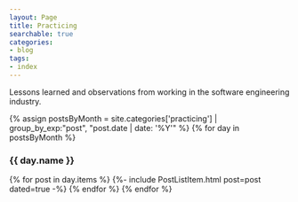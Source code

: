 ```yaml
---
layout: Page
title: Practicing
searchable: true
categories:
- blog
tags:
- index
---
```


Lessons learned and observations from working in the software engineering industry.

{% assign postsByMonth = 
site.categories['practicing'] | group_by_exp:"post", "post.date | date: '%Y'" %}
{% for day in postsByMonth %}
  <h3 id="{{ day.name }}">{{ day.name }}</h3>
  {% for post in day.items %}
  {%- include PostListItem.html post=post dated=true -%}
  {% endfor %}
{% endfor %}
